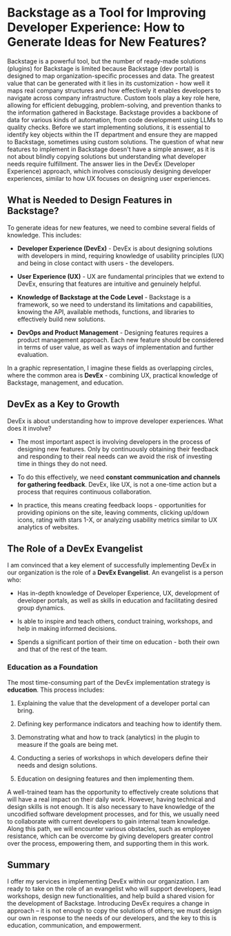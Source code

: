 # Backstage as a Tool for Improving Developer Experience: How to Generate Ideas for New Features?

Backstage is a powerful tool, but the number of ready-made solutions (plugins) for Backstage is limited because Backstage (dev portal) is designed to map organization-specific processes and data. The greatest value that can be generated with it lies in its customization - how well it maps real company structures and how effectively it enables developers to navigate across company infrastructure. Custom tools play a key role here, allowing for efficient debugging, problem-solving, and prevention thanks to the information gathered in Backstage. Backstage provides a backbone of data for various kinds of automation, from code development using LLMs to quality checks. Before we start implementing solutions, it is essential to identify key objects within the IT department and ensure they are mapped to Backstage, sometimes using custom solutions. The question of what new features to implement in Backstage doesn't have a simple answer, as it is not about blindly copying solutions but understanding what developer needs require fulfillment. The answer lies in the DevEx (Developer Experience) approach, which involves consciously designing developer experiences, similar to how UX focuses on designing user experiences.

## What is Needed to Design Features in Backstage?

To generate ideas for new features, we need to combine several fields of knowledge. This includes:

*   **Developer Experience (DevEx)** - DevEx is about designing solutions with developers in mind, requiring knowledge of usability principles (UX) and being in close contact with users - the developers.
    
*   **User Experience (UX)** - UX are fundamental principles that we extend to DevEx, ensuring that features are intuitive and genuinely helpful.
    
*   **Knowledge of Backstage at the Code Level** - Backstage is a framework, so we need to understand its limitations and capabilities, knowing the API, available methods, functions, and libraries to effectively build new solutions.
    
*   **DevOps and Product Management** - Designing features requires a product management approach. Each new feature should be considered in terms of user value, as well as ways of implementation and further evaluation.
    

In a graphic representation, I imagine these fields as overlapping circles, where the common area is **DevEx** - combining UX, practical knowledge of Backstage, management, and education.


## DevEx as a Key to Growth

DevEx is about understanding how to improve developer experiences. What does it involve?

*   The most important aspect is involving developers in the process of designing new features. Only by continuously obtaining their feedback and responding to their real needs can we avoid the risk of investing time in things they do not need.
    
*   To do this effectively, we need **constant communication and channels for gathering feedback**. DevEx, like UX, is not a one-time action but a process that requires continuous collaboration.
    
*   In practice, this means creating feedback loops - opportunities for providing opinions on the site, leaving comments, clicking up/down icons, rating with stars 1-X, or analyzing usability metrics similar to UX analytics of websites.


The Role of a DevEx Evangelist
------------------------------

I am convinced that a key element of successfully implementing DevEx in our organization is the role of a **DevEx Evangelist**. An evangelist is a person who:

*   Has in-depth knowledge of Developer Experience, UX, development of developer portals, as well as skills in education and facilitating desired group dynamics.
    
*   Is able to inspire and teach others, conduct training, workshops, and help in making informed decisions.
    
*   Spends a significant portion of their time on education - both their own and that of the rest of the team.
    

### Education as a Foundation

The most time-consuming part of the DevEx implementation strategy is **education**. This process includes:

1.  Explaining the value that the development of a developer portal can bring.
    
2.  Defining key performance indicators and teaching how to identify them.
    
3.  Demonstrating what and how to track (analytics) in the plugin to measure if the goals are being met.
    
4.  Conducting a series of workshops in which developers define their needs and design solutions.
    
5.  Education on designing features and then implementing them.
    

A well-trained team has the opportunity to effectively create solutions that will have a real impact on their daily work. However, having technical and design skills is not enough. It is also necessary to have knowledge of the uncodified software development processes, and for this, we usually need to collaborate with current developers to gain internal team knowledge. Along this path, we will encounter various obstacles, such as employee resistance, which can be overcome by giving developers greater control over the process, empowering them, and supporting them in this work.

## Summary

I offer my services in implementing DevEx within our organization. I am ready to take on the role of an evangelist who will support developers, lead workshops, design new functionalities, and help build a shared vision for the development of Backstage. Introducing DevEx requires a change in approach – it is not enough to copy the solutions of others; we must design our own in response to the needs of our developers, and the key to this is education, communication, and empowerment.